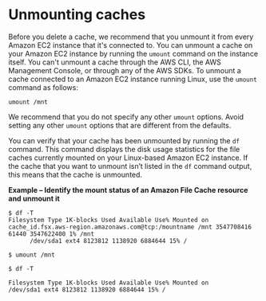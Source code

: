 # Unmounting caches<a name="unmounting-fs"></a>

Before you delete a cache, we recommend that you unmount it from every Amazon EC2 instance that it's connected to\. You can unmount a cache on your Amazon EC2 instance by running the `umount` command on the instance itself\. You can't unmount a cache through the AWS CLI, the AWS Management Console, or through any of the AWS SDKs\. To unmount a cache connected to an Amazon EC2 instance running Linux, use the `umount` command as follows:

```
umount /mnt 
```

We recommend that you do not specify any other `umount` options\. Avoid setting any other `umount` options that are different from the defaults\.

You can verify that your cache has been unmounted by running the `df` command\. This command displays the disk usage statistics for the file caches currently mounted on your Linux\-based Amazon EC2 instance\. If the cache that you want to unmount isn’t listed in the `df` command output, this means that the cache is unmounted\.

**Example – Identify the mount status of an Amazon File Cache resource and unmount it**  

```
$ df -T
Filesystem Type 1K-blocks Used Available Use% Mounted on 
cache_id.fsx.aws-region.amazonaws.com@tcp:/mountname /mnt 3547708416 61440 3547622400 1% /mnt
      /dev/sda1 ext4 8123812 1138920 6884644 15% /
```

```
$ umount /mnt
```

```
$ df -T 
```

```
Filesystem Type 1K-blocks Used Available Use% Mounted on 
/dev/sda1 ext4 8123812 1138920 6884644 15% /
```